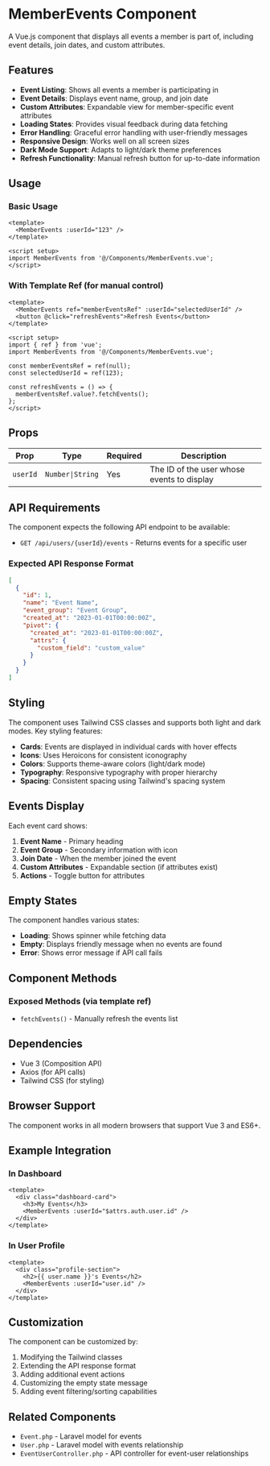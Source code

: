# MemberEvents Component

A Vue.js component that displays all events a member is part of, including event details, join dates, and custom attributes.

## Features

- **Event Listing**: Shows all events a member is participating in
- **Event Details**: Displays event name, group, and join date
- **Custom Attributes**: Expandable view for member-specific event attributes
- **Loading States**: Provides visual feedback during data fetching
- **Error Handling**: Graceful error handling with user-friendly messages
- **Responsive Design**: Works well on all screen sizes
- **Dark Mode Support**: Adapts to light/dark theme preferences
- **Refresh Functionality**: Manual refresh button for up-to-date information

## Usage

### Basic Usage
```vue
<template>
  <MemberEvents :userId="123" />
</template>

<script setup>
import MemberEvents from '@/Components/MemberEvents.vue';
</script>
```

### With Template Ref (for manual control)
```vue
<template>
  <MemberEvents ref="memberEventsRef" :userId="selectedUserId" />
  <button @click="refreshEvents">Refresh Events</button>
</template>

<script setup>
import { ref } from 'vue';
import MemberEvents from '@/Components/MemberEvents.vue';

const memberEventsRef = ref(null);
const selectedUserId = ref(123);

const refreshEvents = () => {
  memberEventsRef.value?.fetchEvents();
};
</script>
```

## Props

| Prop | Type | Required | Description |
|------|------|----------|-------------|
| `userId` | `Number\|String` | Yes | The ID of the user whose events to display |

## API Requirements

The component expects the following API endpoint to be available:
- `GET /api/users/{userId}/events` - Returns events for a specific user

### Expected API Response Format
```json
[
  {
    "id": 1,
    "name": "Event Name",
    "event_group": "Event Group",
    "created_at": "2023-01-01T00:00:00Z",
    "pivot": {
      "created_at": "2023-01-01T00:00:00Z",
      "attrs": {
        "custom_field": "custom_value"
      }
    }
  }
]
```

## Styling

The component uses Tailwind CSS classes and supports both light and dark modes. Key styling features:

- **Cards**: Events are displayed in individual cards with hover effects
- **Icons**: Uses Heroicons for consistent iconography
- **Colors**: Supports theme-aware colors (light/dark mode)
- **Typography**: Responsive typography with proper hierarchy
- **Spacing**: Consistent spacing using Tailwind's spacing system

## Events Display

Each event card shows:
1. **Event Name** - Primary heading
2. **Event Group** - Secondary information with icon
3. **Join Date** - When the member joined the event
4. **Custom Attributes** - Expandable section (if attributes exist)
5. **Actions** - Toggle button for attributes

## Empty States

The component handles various states:
- **Loading**: Shows spinner while fetching data
- **Empty**: Displays friendly message when no events are found
- **Error**: Shows error message if API call fails

## Component Methods

### Exposed Methods (via template ref)
- `fetchEvents()` - Manually refresh the events list

## Dependencies

- Vue 3 (Composition API)
- Axios (for API calls)
- Tailwind CSS (for styling)

## Browser Support

The component works in all modern browsers that support Vue 3 and ES6+.

## Example Integration

### In Dashboard
```vue
<template>
  <div class="dashboard-card">
    <h3>My Events</h3>
    <MemberEvents :userId="$attrs.auth.user.id" />
  </div>
</template>
```

### In User Profile
```vue
<template>
  <div class="profile-section">
    <h2>{{ user.name }}'s Events</h2>
    <MemberEvents :userId="user.id" />
  </div>
</template>
```

## Customization

The component can be customized by:
1. Modifying the Tailwind classes
2. Extending the API response format
3. Adding additional event actions
4. Customizing the empty state message
5. Adding event filtering/sorting capabilities

## Related Components

- `Event.php` - Laravel model for events
- `User.php` - Laravel model with events relationship
- `EventUserController.php` - API controller for event-user relationships
